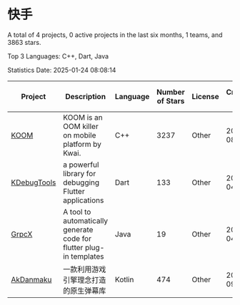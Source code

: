 # 快手

A total of 4 projects, 0 active projects in the last six months, 1 teams, and 3863 stars.

Top 3 Languages: C++, Dart, Java

Statistics Date: 2025-01-24 08:08:14

| Project | Description | Language | Number of Stars | License | Creation Date | Last Updated Date | Last Pushed Date |
| --- | --- | --- | --- | --- | --- | --- | --- |
| [KOOM](https://github.com/KwaiAppTeam/KOOM) | KOOM is an OOM killer on mobile platform by Kwai. | C++ | 3237 | Other | 2020-08-06 | 2025-01-24 | 2024-04-16 |
| [KDebugTools](https://github.com/KwaiAppTeam/KDebugTools) | a powerful library for debugging Flutter applications | Dart | 133 | Other | 2021-04-08 | 2024-10-09 | 2021-04-18 |
| [GrpcX](https://github.com/KwaiAppTeam/GrpcX) | A tool to automatically generate code for flutter plug-in templates | Java | 19 | Other | 2021-04-23 | 2024-02-19 | 2021-04-23 |
| [AkDanmaku](https://github.com/KwaiAppTeam/AkDanmaku) | 一款利用游戏引擎理念打造的原生弹幕库 | Kotlin | 474 | Other | 2021-09-22 | 2025-01-09 | 2021-12-30 |
